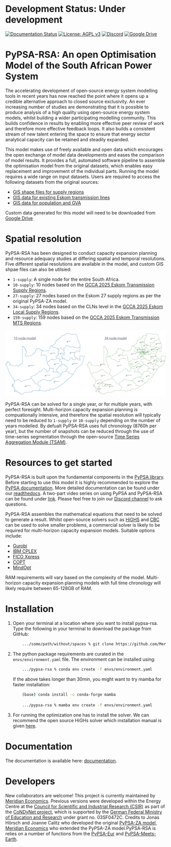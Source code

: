 <!--
SPDX-FileCopyrightText:  PyPSA-RSA, PyPSA-Eur and PyPSA-Earth Authors

SPDX-License-Identifier: AGPL-3.0-or-later
-->

# Development Status: **Under development**

[![Documentation Status](https://readthedocs.org/projects/pypsa-earth/badge/?version=latest)](https://pypsa-rsa.readthedocs.io/en/latest/?badge=latest)
[![License: AGPL v3](https://img.shields.io/badge/License-AGPLv3-blue.svg)](https://www.gnu.org/licenses/agpl-3.0)
[![Discord](https://img.shields.io/discord/911692131440148490?logo=discord)](https://discord.gg/bsdHkHwujt)
[![Google Drive](https://img.shields.io/badge/Google%20Drive-4285F4?style=flat&logo=googledrive&logoColor=white)](https://drive.google.com/drive/folders/17f54zTMEfeFZhNByXxLkf9qcZRdhng03)

# PyPSA-RSA: An open Optimisation Model of the South African Power System
The accelerating development of open-source energy system modelling tools in recent years has now reached the point where it opens up a credible alternative approach to closed source exclusivity. An ever increasing number of studies are demonstrating that it is possible to produce analysis of a high quality using open-source energy system models, whilst building a wider participating modelling community. This builds confidence in results by enabling more effective peer review of work and therefore more effective feedback loops. It also builds a consistent stream of new talent entering the space to ensure that energy sector analytical capacity can be retained and steadily expanded.

This model makes use of freely available and open data which encourages the open exchange of model data developments and eases the comparison of model results. It provides a full, automated software pipeline to assemble the optimisation model from the original datasets, which enables easy replacement and improvement of the individual parts. Running the model requires a wide range on input datasets. Users are required to access the following datasets from the original sources:

- [GIS shape files for supply regions](https://www.ntcsa.co.za/wp-content/uploads/2024/06/GCCA-2025-GIS.zip)
- [GIS data for existing Eskom transmission lines](https://www.ntcsa.co.za/wp-content/uploads/2024/06/Shapefiles-1.zip)
- [GIS data for population and GVA](http://stepsatest.csir.co.za/socio_econ.html)

Custom data generated for this model will need to be downloaded from [Google Drive](https://drive.google.com/drive/folders/17f54zTMEfeFZhNByXxLkf9qcZRdhng03)

# Spatial resolution
PyPSA-RSA has been designed to conduct capacity expansion planning and resource adequacy studies at differing spatial and temporal resolutions. Five different spatial resolutions are available in the model, and custom GIS shpae files can also be utilsied:

- ``1-supply``: A single node for the entire South Africa.
- ``10-supply``: 10 nodes based on the [GCCA 2025 Eskom Transmission Supply Regions](https://www.eskom.co.za/eskom-divisions/tx/gcca/).
- ``27-supply``: 27 nodes based on the Eskom 27 supply regions as per the original PyPSA-ZA model.
- ``34-supply``: 34 nodes based on the CLNs level in the [GCCA 2025 Eskom Local Supply Regions](https://www.eskom.co.za/eskom-divisions/tx/gcca/).
- ``159-supply``: 159 nodes based on the [GCCA 2025 Eskom Transmission MTS Regions](https://www.eskom.co.za/eskom-divisions/tx/gcca/).

![Spatial resolutions](docs/img/pypsa-rsa_spatial2.png)

PyPSA-RSA can be solved for a single year, or for multiple years, with perfect foresight. Multi-horizon capacity expansion planning is compuationally intensive, and therefore the spatial resolution will typically need to be reduced to ``1-supply`` or ``10-supply`` depending on the number of years modelled. By defualt PyPSA-RSA uses full chronology (8760h per year), but the number of snapshots can be reduced through the use of time-series 
segmentation through the open-source [Time Series Aggregation Module (TSAM)]( https://github.com/FZJ-IEK3-VSA/tsam/). 

# Resources to get started
PyPSA-RSA is built upon the fundamental components in the [PyPSA library](https://pypsa.org/). Before starting to use this model it is highly recommended to explore the [PyPSA documentation](https://pypsa.readthedocs.io/en/latest/index.html). More detailed documentation can be found under our [readthedocs](https://pypsa-za.readthedocs.io/en/latest/). A two-part video series on using PyPSA and PyPSA-RSA can be found under [link](https://meridianeconomics.co.za/our-publications/pypsa-rsa-workshop1/). Please feel free to join our [Discord channel](https://discord.gg/bsdHkHwujt) to ask questions. 

PyPSA-RSA assembles the mathematical equations that need to be solved to generate a result. Whilst open-source solvers such as [HiGHS](https://highs.dev/) and [CBC](https://github.com/coin-or/Cbc) can be used to solve smaller problems, a commercial solver is likely to be required for multi-horizon capacity expansion models. Suitable options include:
- [Gurobi](https://www.gurobi.com/) 
- [IBM CPLEX](https://www.ibm.com/products/ilog-cplex-optimization-studio/cplex-optimizer)
- [FICO Xpress](https://www.fico.com/en/products/fico-xpress-optimization)
- [COPT](https://www.shanshu.ai/copt)
- [MindOpt](https://opt.alibabacloud.com/)

RAM requirements will vary based on the complexity of the model. Multi-horizon capacity expansion planning models with full time chronology will likely require between 65-128GB of RAM. 

# Installation
1. Open your terminal at a location where you want to install pypsa-rsa. Type the following in your terminal to download the package from GitHub:
    ```bash
        .../some/path/without/spaces % git clone https://github.com/MeridianEconomics/pypsa-rsa.git
    ```
2. The python package requirements are curated in the `envs/environment.yaml` file.
   The environment can be installed using:

    ```bash
        .../pypsa-rsa % conda env create -f envs/environment.yaml
    ```

   If the above takes longer than 30min, you might want to try mamba for faster installation:

    ```bash
        (base) conda install -c conda-forge mamba

        .../pypsa-rsa % mamba env create -f envs/environment.yaml
    ```

3. For running the optimization one has to install the solver. We can recommend the open source HiGHs solver which installation manual is given [here](https://github.com/PyPSA/PyPSA/blob/633669d3f940ea256fb0a2313c7a499cbe0122a5/pypsa/linopt.py#L608-L632).

# Documentation
The documentation is available here: [documentation](https://pypsa-rsa.readthedocs.io/en/latest/?badge=latest).

# Developers
New collaborators are welcome! This project is currently maintained by [Meridian Economics]( https://meridianeconomics.co.za/). Previous versions were developed within the Energy Centre at the [Council for Scientific and Industrial Research (CSIR)](https://www.csir.co.za/) as part of the [CoNDyNet project](https://fias.institute/en/projects/condynet/), which is supported by the [German Federal Ministry of Education and Research](https://www.bmbf.de/bmbf/en/home/home_node.html) under grant no. 03SF0472C. Credits to Jonas Hörsch and Joanne Calitz who developed the original [PyPSA-ZA model](https://arxiv.org/pdf/1710.11199.pdf), [Meridian Economics](http://meridianeconomics.co.za) who extended the PyPSA-ZA model.PyPSA-RSA is relies on a number of functions from the [PyPSA-Eur](https://github.com/PyPSA/pypsa-eur) and [PyPSA-Meets-Earth](https://github.com/pypsa-meets-earth/pypsa-earth). 

